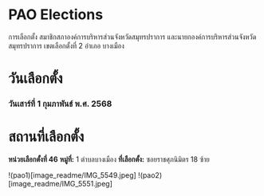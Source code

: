 # PAO Elections
  การเลือกตั้ง สมาชิกสภาองค์การบริหารส่วนจังหวัดสมุทรปราการ และนายกองค์การบริหารส่วนจังหวัดสมุทรปราการ เขตเลือกตั้งที่ 2 อำเภอ บางเมือง

# วันเลือกตั้ง 
### วันเสาร์ที่ 1 กุมภาพันธ์ พ.ศ. 2568

# สถานที่เลือกตั้ง
**หน่วยเลือกตั้งที่ 46**
**หมู่ที่:** 1 ตำบลบางเมือง
**ที่เลือกตั้ง:** ซอยราชศุภนิมิตร 18 ซ้าย

!(pao1)[image_readme/IMG_5549.jpeg]
!(pao2)[image_readme/IMG_5551.jpeg]
